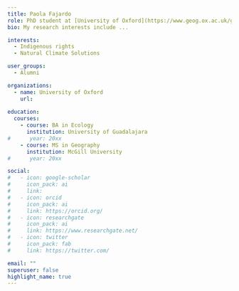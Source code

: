 ```yaml
---
title: Paola Fajardo
role: PhD student at [University of Oxford](https://www.geog.ox.ac.uk/graduate/research/pfajardo.html) (former RA)
bio: My research interests include ...

interests:
  - Indigenous rights
  - Natural Climate Solutions

user_groups:
  - Alumni

organizations:
  - name: University of Oxford
    url: 
    
education:
  courses:
    - course: BA in Ecology
      institution: University of Guadalajara
#      year: 20xx
    - course: MS in Geography
      institution: McGill University
#      year: 20xx

social:
#   - icon: google-scholar
#     icon_pack: ai
#     link: 
#   - icon: orcid
#     icon_pack: ai
#     link: https://orcid.org/
#   - icon: researchgate
#     icon_pack: ai
#     link: https://www.researchgate.net/
#   - icon: twitter
#     icon_pack: fab
#     link: https://twitter.com/

email: ""
superuser: false
highlight_name: true
--- 
```


